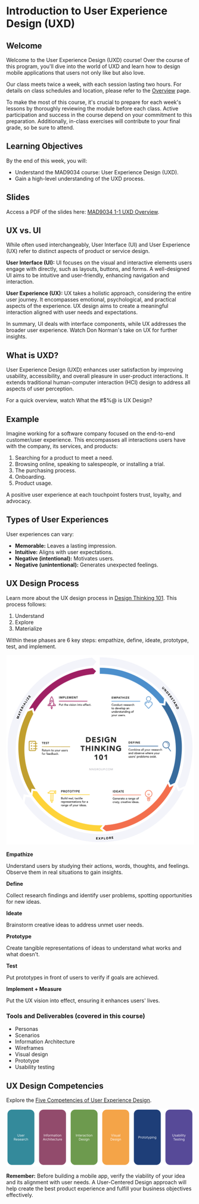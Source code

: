 # Introduction to User Experience Design (UXD)

## Welcome

Welcome to the User Experience Design (UXD) course! Over the course of this program, you'll dive into the world of UXD and learn how to design mobile applications that users not only like but also
love.

Our class meets twice a week, with each session lasting two hours. For details on class schedules and location, please refer to the [Overview](../../overview/README.md) page.

To make the most of this course, it's crucial to prepare for each week's lessons by thoroughly reviewing the module before each class. Active participation and success in the course depend on your
commitment to this preparation. Additionally, in-class exercises will contribute to your final grade, so be sure to attend.

## Learning Objectives

By the end of this week, you will:

- Understand the MAD9034 course: User Experience Design (UXD).
- Gain a high-level understanding of the UXD process.

## Slides

Access a PDF of the slides here: [MAD9034 1-1 UXD Overview](https://drive.google.com/file/d/1MDItB0m-LcPekvfr-v4Qm51kuNypOLbl/view?usp=drive_link).

## UX vs. UI

While often used interchangeably, User Interface (UI) and User Experience (UX) refer to distinct aspects of product or service design.

**User Interface (UI):** UI focuses on the visual and interactive elements users engage with directly, such as layouts, buttons, and forms. A well-designed UI aims to be intuitive and user-friendly,
enhancing navigation and interaction.

**User Experience (UX):** UX takes a holistic approach, considering the entire user journey. It encompasses emotional, psychological, and practical aspects of the experience. UX design aims to create
a meaningful interaction aligned with user needs and expectations.

In summary, UI deals with interface components, while UX addresses the broader user experience. Watch Don Norman's take on UX for further insights.

<YouTube
  title="Don Norman: The term UX"
  url="https://www.youtube.com/embed/9BdtGjoIN4E?si=-PaS2xXu_3a0cC_R"
/>

## What is UXD?

User Experience Design (UXD) enhances user satisfaction by improving usability, accessibility, and overall pleasure in user-product interactions. It extends traditional human-computer interaction
(HCI) design to address all aspects of user perception.

For a quick overview, watch What the #\$%@ is UX Design?

<YouTube
  title="What the #$%@ is UX Design?"
  url="https://www.youtube.com/embed/Ovj4hFxko7c?si=LWPGlzNstKo9wyTK"
/>

## Example

Imagine working for a software company focused on the end-to-end customer/user experience. This encompasses all interactions users have with the company, its services, and products:

1. Searching for a product to meet a need.
2. Browsing online, speaking to salespeople, or installing a trial.
3. The purchasing process.
4. Onboarding.
5. Product usage.

A positive user experience at each touchpoint fosters trust, loyalty, and advocacy.

## Types of User Experiences

User experiences can vary:

- **Memorable:** Leaves a lasting impression.
- **Intuitive:** Aligns with user expectations.
- **Negative (intentional):** Motivates users.
- **Negative (unintentional):** Generates unexpected feelings.

## UX Design Process

Learn more about the UX design process in [Design Thinking 101](https://www.nngroup.com/articles/design-thinking/). This process follows:

1. Understand
2. Explore
3. Materialize

Within these phases are 6 key steps: empathize, define, ideate, prototype, test, and implement.

![UX Design Process](./UXD.png)

**Empathize**

Understand users by studying their actions, words, thoughts, and feelings. Observe them in real situations to gain insights.

**Define**

Collect research findings and identify user problems, spotting opportunities for new ideas.

**Ideate**

Brainstorm creative ideas to address unmet user needs.

**Prototype**

Create tangible representations of ideas to understand what works and what doesn't.

**Test**

Put prototypes in front of users to verify if goals are achieved.

**Implement + Measure**

Put the UX vision into effect, ensuring it enhances users' lives.

### Tools and Deliverables (covered in this course)

- Personas
- Scenarios
- Information Architecture
- Wireframes
- Visual design
- Prototype
- Usability testing

## UX Design Competencies

Explore the [Five Competencies of User Experience Design](https://www.uxmatters.com/mt/archives/2007/11/the-five-competencies-of-user-experience-design.php).

![UX Design Competencies](./ux-design-competencies.png)

**Remember:** Before building a mobile app, verify the viability of your idea and its alignment with user needs. A User-Centered Design approach will help create the best product experience and
fulfill your business objectives effectively.
